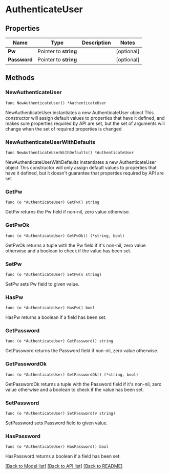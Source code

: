 # AuthenticateUser

## Properties

Name | Type | Description | Notes
------------ | ------------- | ------------- | -------------
**Pw** | Pointer to **string** |  | [optional] 
**Password** | Pointer to **string** |  | [optional] 

## Methods

### NewAuthenticateUser

`func NewAuthenticateUser() *AuthenticateUser`

NewAuthenticateUser instantiates a new AuthenticateUser object
This constructor will assign default values to properties that have it defined,
and makes sure properties required by API are set, but the set of arguments
will change when the set of required properties is changed

### NewAuthenticateUserWithDefaults

`func NewAuthenticateUserWithDefaults() *AuthenticateUser`

NewAuthenticateUserWithDefaults instantiates a new AuthenticateUser object
This constructor will only assign default values to properties that have it defined,
but it doesn't guarantee that properties required by API are set

### GetPw

`func (o *AuthenticateUser) GetPw() string`

GetPw returns the Pw field if non-nil, zero value otherwise.

### GetPwOk

`func (o *AuthenticateUser) GetPwOk() (*string, bool)`

GetPwOk returns a tuple with the Pw field if it's non-nil, zero value otherwise
and a boolean to check if the value has been set.

### SetPw

`func (o *AuthenticateUser) SetPw(v string)`

SetPw sets Pw field to given value.

### HasPw

`func (o *AuthenticateUser) HasPw() bool`

HasPw returns a boolean if a field has been set.

### GetPassword

`func (o *AuthenticateUser) GetPassword() string`

GetPassword returns the Password field if non-nil, zero value otherwise.

### GetPasswordOk

`func (o *AuthenticateUser) GetPasswordOk() (*string, bool)`

GetPasswordOk returns a tuple with the Password field if it's non-nil, zero value otherwise
and a boolean to check if the value has been set.

### SetPassword

`func (o *AuthenticateUser) SetPassword(v string)`

SetPassword sets Password field to given value.

### HasPassword

`func (o *AuthenticateUser) HasPassword() bool`

HasPassword returns a boolean if a field has been set.


[[Back to Model list]](../README.md#documentation-for-models) [[Back to API list]](../README.md#documentation-for-api-endpoints) [[Back to README]](../README.md)



